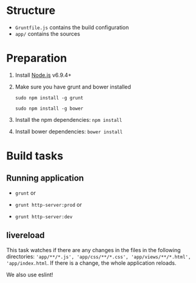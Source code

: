 Structure
=========
* `Gruntfile.js` contains the build configuration
* `app/` contains the sources

Preparation
===========
1. Install [Node.js](https://nodejs.org/en/download/)  v6.9.4+
2. Make sure you have grunt and bower installed

    ```sudo npm install -g grunt```

    ```sudo npm install -g bower```


3. Install the npm dependencies: `npm install`
4. Install bower dependencies: `bower install`

Build tasks
===========


Running application
----------------------
* `grunt` or

* `grunt http-server:prod` or

* `grunt http-server:dev`

livereload
-----
This task watches if there are any changes in the files in the following directories: `'app/**/*.js', 'app/css/**/*.css', 'app/views/**/*.html', 'app/index.html`. If there is a change, the whole application reloads.


We also use eslint!